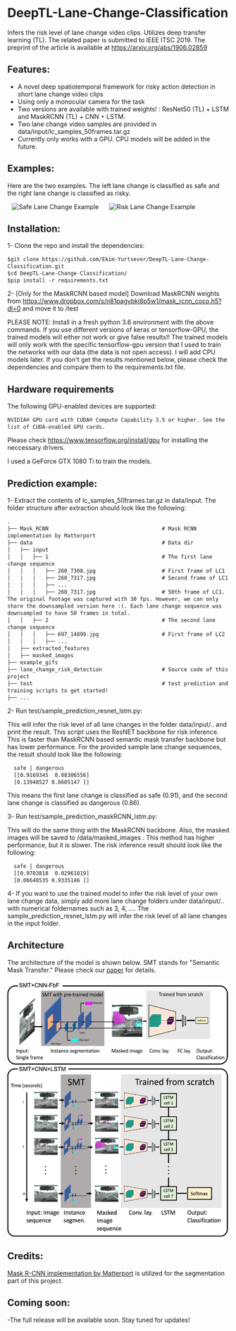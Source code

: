# DeepTL-Lane-Change-Classification
Infers the risk level of lane change video clips. Utilizes deep transfer learning (TL). The related paper is submitted to IEEE ITSC 2019. The preprint of the article is available at https://arxiv.org/abs/1906.02859 


## Features: 
* A novel deep spatiotemporal framework for risky action detection in short lane change video clips
* Using only a monocular camera for the task
* Two versions are available with trained weights! : ResNet50 (TL) + LSTM and MaskRCNN (TL) + CNN + LSTM.
* Two lane change video samples are provided in data/input/lc_samples_50frames.tar.gz 
* Currently only works with a GPU. CPU models will be added in the future.


## Examples:

Here are the two examples. The left lane change is classified as safe and the right lane change is classified as risky.


<img src="example_gifs/260.gif" title="Safe Lane Change Example" width="400" hspace="10"> <img src="example_gifs/697.gif" title="Risk Lane Change Example" width="400" hspace="10"> 

## Installation:

1- Clone the repo and install the  dependencies:

    $git clone https://github.com/Ekim-Yurtsever/DeepTL-Lane-Change-Classification.git
    $cd DeepTL-Lane-Change-Classification/
    $pip install -r requirements.txt
 
 2- [Only for the MaskRCNN based model] Download MaskRCNN weights from https://www.dropbox.com/s/n81pagybkj8p5w1/mask_rcnn_coco.h5?dl=0 and move it to /test
   
PLEASE NOTE: Install in a fresh python 3.6 environment with the above commands. If you use different versions of keras or tensorflow-GPU, the trained models will either not work or give false results!! The trained models will only work with the specific tensorflow-gpu version that I used to train the networks with our data (the data is not open access). I will add CPU models later. If you don't get the results mentioned below, please check the dependencies and compare them to the requirements.txt file.

## Hardware requirements

The following GPU-enabled devices are supported:

    NVIDIA® GPU card with CUDA® Compute Capability 3.5 or higher. See the list of CUDA-enabled GPU cards.

Please check https://www.tensorflow.org/install/gpu for installing the neccessary drivers.

I used a GeForce GTX 1080 Ti to train the models.

## Prediction example:

1- Extract the contents of lc_samples_50frames.tar.gz in data/input. The folder structure after extraction should look like the following:

    .
    ├── Mask_RCNN                                    # Mask RCNN implementation by Matterport
    ├── data                                         # Data dir
    │   ├── input 
    │   │   ├── 1                                    # The first lane change sequence
    │   │   │   ├── 260_7308.jpg                     # First frame of LC1
    │   │   │   ├── 260_7317.jpg                     # Second frame of LC1
    │   │   │   ├── ...      
    │   │   │   ├── 260_7317.jpg                     # 50th frame of LC1. The original footage was captured with 30 fps. However, we can only share the downsampled version here :(. Each lane change sequence was downsampled to have 50 frames in total.
    │   │   ├── 2                                    # The second lane change sequence
    │   │   │   ├── 697_14899.jpg                    # First frame of LC2
    │   │   │   ├── ...                
    │   ├── extracted_features                       
    │   ├── masked_images                      
    ├── example_gifs                    
    ├── lane_change_risk_detection                   # Source code of this project
    ├── test                                         # test prediction and training scripts to get started!
    ├── ...
 
2- Run test/sample_prediction_resnet_lstm.py:

This will infer the risk level of all lane changes in the folder  data/input/.. and print the result. This script uses the ResNET backbone for risk inference. This is faster than MaskRCNN based semantic mask transfer backbone but has lower performance. For the provided sample lane change sequences, the result should look like the following:

      
      safe | dangerous 
      [[0.9169345  0.08306556]
      [0.13948527 0.8605147 ]]

This means the first lane change is classified as safe (0.91), and the second lane change is classified as dangerous (0.86).

3- Run test/sample_prediction_maskRCNN_lstm.py:

This will do the same thing with the MaskRCNN backbone. Also, the masked images will be saved to /data/masked_images . This method has higher performance, but it is slower. The risk inference result should look like the following:

      safe | dangerous 
      [[0.9703818  0.02961819]
      [0.06648535 0.9335146 ]]

4- If you want to use the trained model to infer the risk level of your own lane change data, simply add more lane change folders under data/input/.. with numerical foldernames such as 3, 4, .... The sample_prediction_resnet_lstm.py will infer the risk level of all lane changes in the input folder.

## Architecture
The architecture of the model is shown below. SMT stands for "Semantic Mask Transfer." Please check our [paper](https://arxiv.org/abs/1906.02859) for details.

<img src="example_gifs/architectures2.png" title="Model architecture"> 

## Credits:

[Mask R-CNN implementation by Matterport](https://github.com/matterport/Mask_RCNN) is utilized for the segmentation part of this project.

## Coming soon:

-The full release will be available soon. Stay tuned for updates!
